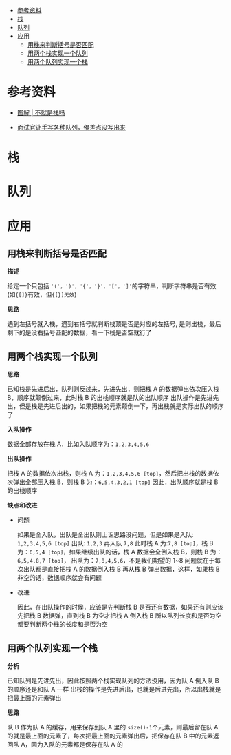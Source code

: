 - [参考资料](#参考资料)
- [栈](#栈)
- [队列](#队列)
- [应用](#应用)
  - [用栈来判断括号是否匹配](#用栈来判断括号是否匹配)
  - [用两个栈实现一个队列](#用两个栈实现一个队列)
  - [用两个队列实现一个栈](#用两个队列实现一个栈)

# 参考资料

- [图解 | 不就是栈吗](https://mp.weixin.qq.com/s/eB9-KeZ6sKU74sYRvFPazg)

- [面试官让手写各种队列，俺差点没写出来](https://mp.weixin.qq.com/s/UKJCMS5d5FuEKnD_2lvIgw)

# 栈

# 队列

# 应用

## 用栈来判断括号是否匹配

**描述**

给定一个只包括 `'('，')'，'{'，'}'，'['，']'`的字符串，判断字符串是否有效(如`{[]}`有效，但`{[}]无效`)

**思路**

遇到左括号就入栈，遇到右括号就判断栈顶是否是对应的左括号, 是则出栈，最后剩下的是没右括号匹配的数据，看一下栈是否空就行了

## 用两个栈实现一个队列

**思路**

已知栈是先进后出，队列则反过来，先进先出，则把栈 A 的数据弹出依次压入栈 B，顺序就颠倒过来，此时栈 B 的出栈顺序就是队的出队顺序
出队操作是先进先出，但是栈是先进后出的，如果把栈的元素颠倒一下，再出栈就是实际出队的顺序了

**入队操作**

数据全部存放在栈 A，比如入队顺序为：`1,2,3,4,5,6`

**出队操作**

把栈 A 的数据依次出栈，则栈 A 为：`1,2,3,4,5,6 [top]`，然后把出栈的数据依次弹出全部压入栈 B，则栈 B 为：`6,5,4,3,2,1 [top]`
因此，出队顺序就是栈 B 的出栈顺序

**缺点和改进**

- 问题

  如果是全入队，出队是全出队则上诉思路没问题，但是如果是入队: `1,2,3,4,5,6 [top]` 出队: `1,2,3` 再入队 `7,8`
  此时栈 A 为:`7,8 [top]`，栈 B 为：`6,5,4 [top]`，如果继续出队的话，栈 A 数据会全倒入栈 B，则栈 B 为：`6,5,4,8,7 [top]`，
  出队为：`7,8,4,5,6`，不是我们期望的 1~8
  问题就在于每次出队都是直接把栈 A 的数据倒入栈 B 再从栈 B 弹出数据，这样，如果栈 B 非空的话，数据顺序就会有问题

- 改进

  因此，在出队操作的时候，应该是先判断栈 B 是否还有数据，如果还有则应该先把栈 B 数据弹，直到栈 B 为空才把栈 A 倒入栈 B
  所以队列长度和是否为空都要判断两个栈的长度和是否为空

## 用两个队列实现一个栈

**分析**

已知队列是先进先出，因此按照两个栈实现队列的方法没用，因为队 A 倒入队 B 的顺序还是和队 A 一样
出栈的操作是先进后出，也就是后进先出，所以出栈就是把最上面的元素弹出

**思路**

队 B 作为队 A 的缓存，用来保存到队 A 里的 `size()-1`个元素，则最后留在队 A 的就是最上面的元素了，每次把最上面的元素弹出后，把保存在队 B 中的元素返回队 A，因为入队的元素都是保存在队 A 的
